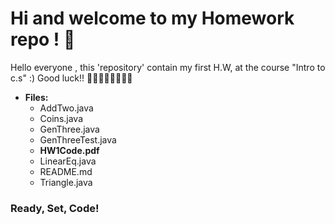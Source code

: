 # Hi and welcome to my Homework repo ! 🚀

Hello everyone , 
this 'repository' contain my first H.W,
at the course "Intro to c.s" :)
Good luck!! 👩‍💻🧙‍♂️🚀👩‍💻🔥

- **Files:**
    - AddTwo.java
    - Coins.java
    - GenThree.java
    - GenThreeTest.java
    - **HW1Code.pdf**
    - LinearEq.java
    - README.md
    - Triangle.java

### Ready, Set, Code!